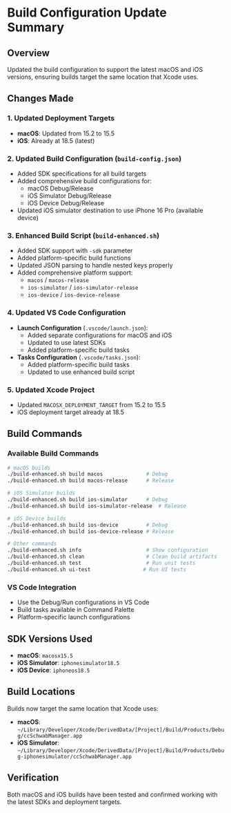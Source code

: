# Build Configuration Update Summary

## Overview
Updated the build configuration to support the latest macOS and iOS versions, ensuring builds target the same location that Xcode uses.

## Changes Made

### 1. Updated Deployment Targets
- **macOS**: Updated from 15.2 to 15.5
- **iOS**: Already at 18.5 (latest)

### 2. Updated Build Configuration (`build-config.json`)
- Added SDK specifications for all build targets
- Added comprehensive build configurations for:
  - macOS Debug/Release
  - iOS Simulator Debug/Release  
  - iOS Device Debug/Release
- Updated iOS simulator destination to use iPhone 16 Pro (available device)

### 3. Enhanced Build Script (`build-enhanced.sh`)
- Added SDK support with `-sdk` parameter
- Added platform-specific build functions
- Updated JSON parsing to handle nested keys properly
- Added comprehensive platform support:
  - `macos` / `macos-release`
  - `ios-simulator` / `ios-simulator-release`
  - `ios-device` / `ios-device-release`

### 4. Updated VS Code Configuration
- **Launch Configuration** (`.vscode/launch.json`):
  - Added separate configurations for macOS and iOS
  - Updated to use latest SDKs
  - Added platform-specific build tasks
- **Tasks Configuration** (`.vscode/tasks.json`):
  - Added platform-specific build tasks
  - Updated to use enhanced build script

### 5. Updated Xcode Project
- Updated `MACOSX_DEPLOYMENT_TARGET` from 15.2 to 15.5
- iOS deployment target already at 18.5

## Build Commands

### Available Build Commands
```bash
# macOS builds
./build-enhanced.sh build macos              # Debug
./build-enhanced.sh build macos-release      # Release

# iOS Simulator builds  
./build-enhanced.sh build ios-simulator      # Debug
./build-enhanced.sh build ios-simulator-release  # Release

# iOS Device builds
./build-enhanced.sh build ios-device         # Debug
./build-enhanced.sh build ios-device-release # Release

# Other commands
./build-enhanced.sh info                     # Show configuration
./build-enhanced.sh clean                    # Clean build artifacts
./build-enhanced.sh test                     # Run unit tests
./build-enhanced.sh ui-test                 # Run UI tests
```

### VS Code Integration
- Use the Debug/Run configurations in VS Code
- Build tasks available in Command Palette
- Platform-specific launch configurations

## SDK Versions Used
- **macOS**: `macosx15.5`
- **iOS Simulator**: `iphonesimulator18.5`
- **iOS Device**: `iphoneos18.5`

## Build Locations
Builds now target the same location that Xcode uses:
- **macOS**: `~/Library/Developer/Xcode/DerivedData/[Project]/Build/Products/Debug/ccSchwabManager.app`
- **iOS Simulator**: `~/Library/Developer/Xcode/DerivedData/[Project]/Build/Products/Debug-iphonesimulator/ccSchwabManager.app`

## Verification
Both macOS and iOS builds have been tested and confirmed working with the latest SDKs and deployment targets. 
